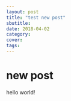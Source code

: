 ```yaml
---
layout: post
title: "test new post"
sbutitle: 
date: 2018-04-02
category: 
cover: 
tags: 
---
```

# new post

hello world!
